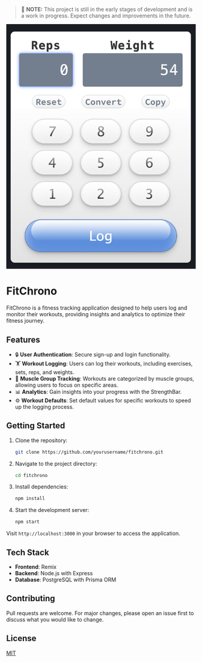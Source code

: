 > :construction: **NOTE:** This project is still in the early stages of development and is a work in progress. Expect changes and improvements in the future.

![FitChrono Numpad](./assets/numpad.png)

# FitChrono

FitChrono is a fitness tracking application designed to help users log and monitor their workouts, providing insights and analytics to optimize their fitness journey.

## Features

- 🔒 **User Authentication**: Secure sign-up and login functionality.
- 🏋️ **Workout Logging**: Users can log their workouts, including exercises, sets, reps, and weights.
- 💪 **Muscle Group Tracking**: Workouts are categorized by muscle groups, allowing users to focus on specific areas.
- 📊 **Analytics**: Gain insights into your progress with the StrengthBar.
- ⚙️ **Workout Defaults**: Set default values for specific workouts to speed up the logging process.

## Getting Started

1. Clone the repository:

   ```bash
   git clone https://github.com/yourusername/fitchrono.git
   ```

2. Navigate to the project directory:

   ```bash
   cd fitchrono
   ```

3. Install dependencies:

   ```bash
   npm install
   ```

4. Start the development server:
   ```bash
   npm start
   ```

Visit `http://localhost:3000` in your browser to access the application.

## Tech Stack

- **Frontend**: Remix
- **Backend**: Node.js with Express
- **Database**: PostgreSQL with Prisma ORM

## Contributing

Pull requests are welcome. For major changes, please open an issue first to discuss what you would like to change.

## License

[MIT](https://choosealicense.com/licenses/mit/)
